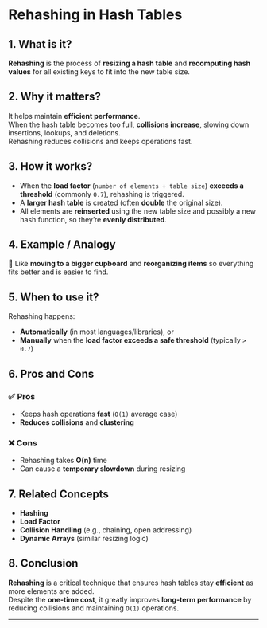 # Rehashing in Hash Tables

## 1. What is it?
**Rehashing** is the process of **resizing a hash table** and **recomputing hash values** for all existing keys to fit into the new table size.

## 2. Why it matters?
It helps maintain **efficient performance**.  
When the hash table becomes too full, **collisions increase**, slowing down insertions, lookups, and deletions.  
Rehashing reduces collisions and keeps operations fast.

## 3. How it works?
- When the **load factor** (`number of elements ÷ table size`) **exceeds a threshold** (commonly `0.7`), rehashing is triggered.
- A **larger hash table** is created (often **double** the original size).
- All elements are **reinserted** using the new table size and possibly a new hash function, so they’re **evenly distributed**.

## 4. Example / Analogy
🧺 Like **moving to a bigger cupboard** and **reorganizing items** so everything fits better and is easier to find.

## 5. When to use it?
Rehashing happens:
- **Automatically** (in most languages/libraries), or  
- **Manually** when the **load factor exceeds a safe threshold** (typically `> 0.7`)

## 6. Pros and Cons

### ✅ Pros
- Keeps hash operations **fast** (`O(1)` average case)  
- **Reduces collisions** and **clustering**

### ❌ Cons
- Rehashing takes **O(n)** time  
- Can cause a **temporary slowdown** during resizing

## 7. Related Concepts
- **Hashing**
- **Load Factor**
- **Collision Handling** (e.g., chaining, open addressing)
- **Dynamic Arrays** (similar resizing logic)

## 8. Conclusion
**Rehashing** is a critical technique that ensures hash tables stay **efficient** as more elements are added.  
Despite the **one-time cost**, it greatly improves **long-term performance** by reducing collisions and maintaining `O(1)` operations.

---
